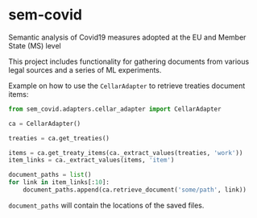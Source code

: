 # sem-covid
Semantic analysis of Covid19 measures adopted at the EU and Member State (MS) level

This project includes functionality for gathering documents from various legal sources and a series of ML experiments.

Example on how to use the `CellarAdapter` to retrieve treaties document items:

```python
from sem_covid.adapters.cellar_adapter import CellarAdapter

ca = CellarAdapter()

treaties = ca.get_treaties()

items = ca.get_treaty_items(ca._extract_values(treaties, 'work'))
item_links = ca._extract_values(items, 'item')

document_paths = list()
for link in item_links[:10]:
    document_paths.append(ca.retrieve_document('some/path', link))
```
`document_paths` will contain the locations of the saved files.
